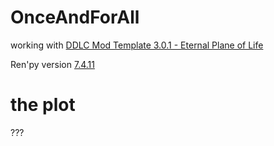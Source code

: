 # OnceAndForAll
working with [DDLC Mod Template 3.0.1 - Eternal Plane of Life](https://github.com/GanstaKingofSA/DDLCModTemplate2.0/releases/tag/3.0.1)

Ren'py version [7.4.11](https://www.renpy.org/latest.html) 

# the plot
???
